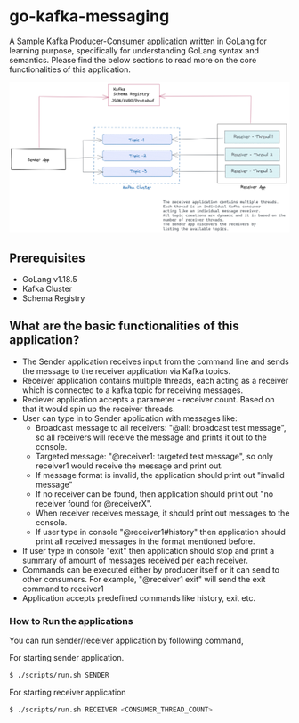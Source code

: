 # go-kafka-messaging
A Sample Kafka Producer-Consumer application written in GoLang for learning purpose, specifically for understanding GoLang syntax and semantics. Please find the below sections to read more on the core functionalities of this application.

![](draw.png?raw=true)

## Prerequisites

* GoLang v1.18.5
* Kafka Cluster
* Schema Registry

## What are the basic functionalities of this application?
* The Sender application receives input from the command line and sends the message to the receiver application via Kafka topics.
* Receiver application contains multiple threads, each acting as a receiver which is connected to a kafka topic for receiving messages.
* Reciever application accepts a parameter - receiver count. Based on that it would spin up the receiver threads.
* User can type in to Sender application with messages like:
  * Broadcast message to all receivers: "@all: broadcast test message", so all receivers will receive the message and prints it out to the console.
  * Targeted message: "@receiver1: targeted test message", so only receiver1 would receive the message and print out.
  * If message format is invalid, the application should print out "invalid message"
  * If no receiver can be found, then application should print out "no receiver found for @receiverX".
  * When receiver receives message, it should print out messages to the console.
  * If user type in console "@receiver1#history" then application should print all received messages in the format mentioned before.
* If user type in console "exit" then application should stop and print a summary of amount of messages received per each receiver.
* Commands can be executed either by producer itself or it can send to other consumers. For example, "@receiver1 exit" will send the exit command to receiver1
* Application accepts predefined commands like history, exit etc.

### How to Run the applications

You can run sender/receiver application by following command,

For starting sender application.

```bash
$ ./scripts/run.sh SENDER
```

For starting receiver application
  
```bash
$ ./scripts/run.sh RECEIVER <CONSUMER_THREAD_COUNT>
```


